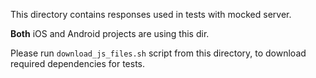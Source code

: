This directory contains responses used in tests with mocked server.

**Both** iOS and Android projects are using this dir.

Please run `download_js_files.sh` script from this directory, to download required dependencies for tests.

